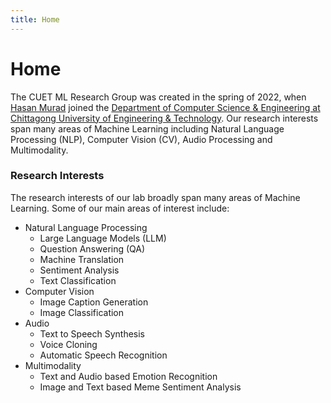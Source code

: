 ```yaml
---
title: Home
---
```


# <i class="fas fa-flask"></i>Home


The CUET ML Research Group was created in the spring of 2022, when [Hasan Murad](https://www.cuet.ac.bd/members/648) joined the [Department of Computer Science & Engineering at Chittagong University of Engineering & Technology](https://www.cuet.ac.bd/dept/cse). Our research interests span many areas of Machine Learning including Natural Language Processing (NLP), Computer Vision (CV), Audio Processing and Multimodality.

### Research Interests

The research interests of our lab broadly span many areas of Machine Learning.  Some of our main areas of interest include:

  * Natural Language Processing
    * Large Language Models (LLM)
    * Question Answering (QA)
    * Machine Translation
    * Sentiment Analysis
    * Text Classification
  * Computer Vision
    * Image Caption Generation
    * Image Classification
  * Audio
    * Text to Speech Synthesis
    * Voice Cloning
    * Automatic Speech Recognition
  * Multimodality
    * Text and Audio based Emotion Recognition
    * Image and Text based Meme Sentiment Analysis

